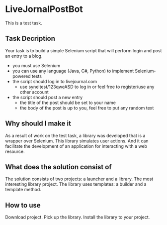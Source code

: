 # LiveJornalPostBot
This is a test task.

## Task Decription
Your task is to build a simple Selenium script that will perform login and post an entry to a blog.
- you must use Selenium
- you can use any language (Java, C#, Python) to implement Selenium-powered tests
- the script should log in to livejournal.com
  - use syneltest/123qweASD to log in or feel free to register/use any other account  
- the script should post a new entry
  - the title of the post should be set to your name
  - the body of the post is up to you, feel free to put any random text
  
## Why should I make it
 As a result of work on the test task, a library was developed that is a wrapper over Selenium.
 This library simulates user actions. And it can facilitate the development of an application for interacting with a web resource.
 
## What does the solution consist of
 The solution consists of two projects: a launcher and a library. 
 The most interesting library project. The library uses templates: a builder and a template method.

## How to use
Download project. Pick up the library. Install the library to your project.

